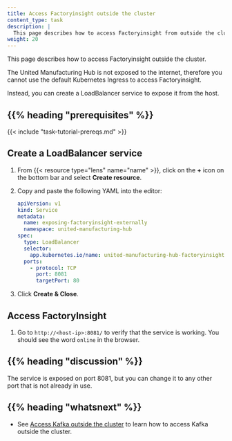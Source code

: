 ```yaml
---
title: Access Factoryinsight outside the cluster
content_type: task
description: |
  This page describes how to access Factoryinsight from outside the cluster.
weight: 20
---
```


<!-- overview -->
This page describes how to access Factoryinsight outside the cluster.

The United Manufacturing Hub is not exposed to the internet, therefore you cannot
use the default Kubernetes Ingress to access Factoryinsight.

Instead, you can create a LoadBalancer service to expose it from the host.

## {{% heading "prerequisites" %}}

{{< include "task-tutorial-prereqs.md" >}}

<!-- steps -->

## Create a LoadBalancer service

1. From {{< resource type="lens" name="name" >}}, click on the **+** icon on the bottom bar and select
   **Create resource**.
2. Copy and paste the following YAML into the editor:

    ```yaml
    apiVersion: v1
    kind: Service
    metadata:
      name: exposing-factoryinsight-externally
      namespace: united-manufacturing-hub
    spec:
      type: LoadBalancer
      selector:
        app.kubernetes.io/name: united-manufacturing-hub-factoryinsight
      ports:
        - protocol: TCP
          port: 8081
          targetPort: 80
    ```

3. Click **Create & Close**.

## Access FactoryInsight

1. Go to `http://<host-ip>:8081/` to verify that the service is working.
   You should see the word `online` in the browser.

## {{% heading "discussion" %}}

The service is exposed on port 8081, but you can change it to any other port
that is not already in use.

## {{% heading "whatsnext" %}}

- See [Access Kafka outside the cluster](/docs/administration/access-kafka-outside-cluster) to
  learn how to access Kafka outside the cluster.

